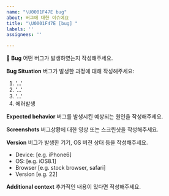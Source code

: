 ```yaml
---
name: "\U0001F47E bug"
about: 버그에 대한 이슈에요
title: "\U0001F47E [bug] "
labels: ''
assignees: ''

---
```


**👾 Bug**
어떤 버그가 발생하였는지 작성해주세요.

**Bug Situation**
버그가 발생한 과정에 대해 작성해주세요:
1. '...'
2. '...'
3. '...'
4. 에러발생

**Expected behavior**
버그를 발생시킨 예상되는 원인을 작성해주세요.

**Screenshots**
버그상황에 대한 영상 또는 스크린샷을 작성해주세요.

**Version**
버그가 발생한 기기, OS 버전 상태 등을 작성해주세요.
 - Device: [e.g. iPhone6]
 - OS: [e.g. iOS8.1]
 - Browser [e.g. stock browser, safari]
 - Version [e.g. 22]

**Additional context**
추가적인 내용이 있다면 작성해주세요.
